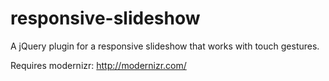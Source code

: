 responsive-slideshow
====================

A jQuery plugin for a responsive slideshow that works with touch gestures.

Requires modernizr: http://modernizr.com/
